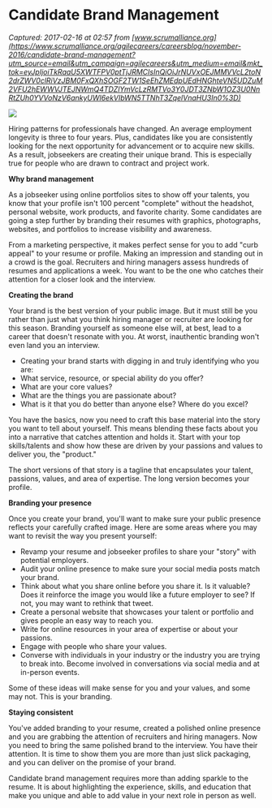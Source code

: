 # Candidate Brand Management

_Captured: 2017-02-16 at 02:57 from [www.scrumalliance.org](https://www.scrumalliance.org/agilecareers/careersblog/november-2016/candidate-brand-management?utm_source=email&utm_campaign=agilecareers&utm_medium=email&mkt_tok=eyJpIjoiTkRaaU5XWTFPV0ptTjJRMCIsInQiOiJrNUVxOEJMMVVcL2toN2drZWV0clRiVzJBM0FxQXhSOGF2TW1SeEhZMEdpUEdHNGhteVN5UDZuM2VFU2hEWWVJTEJNWmQ4TDZlYmVcLzRMTVo3Y0JDT3ZNbW1OZ3U0NnRtZUh0YVVoNzV6ankyUWl6ekVIbWN5TTNhT3ZqelVnaHU3In0%3D)_

![](https://www.scrumalliance.org/getmedia/484229a4-75ab-467b-a198-d8b57f5e5b00/BRAND.aspx?width=400&height=266)

Hiring patterns for professionals have changed. An average employment longevity is three to four years. Plus, candidates like you are consistently looking for the next opportunity for advancement or to acquire new skills. As a result, jobseekers are creating their unique brand. This is especially true for people who are drawn to contract and project work.

**Why brand management**

As a jobseeker using online portfolios sites to show off your talents, you know that your profile isn't 100 percent "complete" without the headshot, personal website, work products, and favorite charity. Some candidates are going a step further by branding their resumes with graphics, photographs, websites, and portfolios to increase visibility and awareness.

From a marketing perspective, it makes perfect sense for you to add "curb appeal" to your resume or profile. Making an impression and standing out in a crowd is the goal. Recruiters and hiring managers assess hundreds of resumes and applications a week. You want to be the one who catches their attention for a closer look and the interview.

**Creating the brand**

Your brand is the best version of your public image. But it must still be you rather than just what you think hiring manager or recruiter are looking for this season. Branding yourself as someone else will, at best, lead to a career that doesn't resonate with you. At worst, inauthentic branding won't even land you an interview.

  * Creating your brand starts with digging in and truly identifying who you are:
  * What service, resource, or special ability do you offer?
  * What are your core values?
  * What are the things you are passionate about?
  * What is it that you do better than anyone else? Where do you excel?

You have the basics, now you need to craft this base material into the story you want to tell about yourself. This means blending these facts about you into a narrative that catches attention and holds it. Start with your top skills/talents and show how these are driven by your passions and values to deliver you, the "product."

The short versions of that story is a tagline that encapsulates your talent, passions, values, and area of expertise. The long version becomes your profile.

**Branding your presence**

Once you create your brand, you'll want to make sure your public presence reflects your carefully crafted image. Here are some areas where you may want to revisit the way you present yourself:

  * Revamp your resume and jobseeker profiles to share your "story" with potential employers.
  * Audit your online presence to make sure your social media posts match your brand.
  * Think about what you share online before you share it. Is it valuable? Does it reinforce the image you would like a future employer to see? If not, you may want to rethink that tweet.
  * Create a personal website that showcases your talent or portfolio and gives people an easy way to reach you.
  * Write for online resources in your area of expertise or about your passions.
  * Engage with people who share your values. 
  * Converse with individuals in your industry or the industry you are trying to break into. Become involved in conversations via social media and at in-person events.

Some of these ideas will make sense for you and your values, and some may not. This is your branding.

**Staying consistent**

You've added branding to your resume, created a polished online presence and you are grabbing the attention of recruiters and hiring managers. Now you need to bring the same polished brand to the interview. You have their attention. It is time to show them you are more than just slick packaging, and you can deliver on the promise of your brand.

Candidate brand management requires more than adding sparkle to the resume. It is about highlighting the experience, skills, and education that make you unique and able to add value in your next role in person as well.
